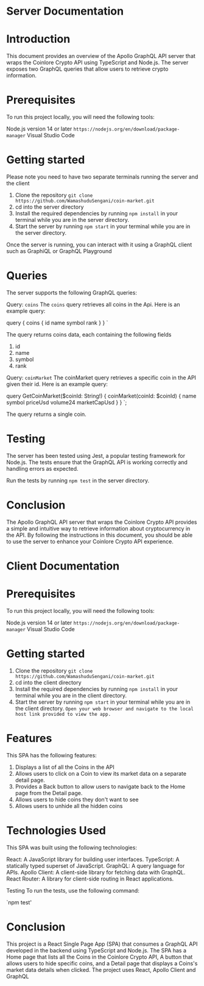 # Server Documentation

# Introduction

This document provides an overview of the Apollo GraphQL API server that wraps the Coinlore Crypto API using TypeScript and Node.js. The server exposes two GraphQL queries that allow users to retrieve crypto information.

# Prerequisites
To run this project locally, you will need the following tools:

Node.js version 14 or later `https://nodejs.org/en/download/package-manager`
Visual Studio Code

# Getting started

Please note you need to have two separate terminals running the server and the client

1. Clone the repository `git clone https://github.com/WamashuduSengani/coin-market.git`
2. cd into the server directory
3. Install the required dependencies by running `npm install` in your terminal while you are in the server directory.
4. Start the server by running `npm start` in your terminal while you are in the server directory.

Once the server is running, you can interact with it using a GraphQL client such as GraphiQL or GraphQL Playground

# Queries

The server supports the following GraphQL queries:

Query: `coins`
The `coins` query retrieves all coins in the Api. Here is an example query:

  query {
    coins {
      id
      name
      symbol
      rank
    }
  }
`

The query returns coins data, each containing the following fields

1. id 
2. name 
3. symbol 
4. rank 

Query: `coinMarket`
The coinMarket query retrieves a specific coin in the API given their id. Here is an example query:

 query GetCoinMarket($coinId: String!) {
    coinMarket(coinId: $coinId) {
      name
      symbol
      priceUsd
      volume24
      marketCapUsd
    }
  }
`;

The query returns a single coin.

# Testing

The server has been tested using Jest, a popular testing framework for Node.js. The tests ensure that the GraphQL API is working correctly and handling errors as expected.

Run the tests by running `npm test` in the server directory.


# Conclusion

The Apollo GraphQL API server that wraps the Coinlore Crypto API provides a simple and intuitive way to retrieve information about cryptocurrency in the API. By following the instructions in this document, you should be able to use the server to enhance your Coinlore Crypto API experience.

# Client Documentation

# Prerequisites
To run this project locally, you will need the following tools:

Node.js version 14 or later `https://nodejs.org/en/download/package-manager`
Visual Studio Code

# Getting started

1. Clone the repository `git clone https://github.com/WamashuduSengani/coin-market.git`
2. cd into the client directory
3. Install the required dependencies by running `npm install` in your terminal while you are in the client directory.
4. Start the server by running `npm start` in your terminal while you are in the client directory.
    `Open your web browser and navigate to the local host link provided to view the app.`

# Features

This SPA has the following features:

1. Displays a list of all the Coins in the API
2. Allows users to click on a Coin to view its market data on a separate detail page.
3. Provides a Back button to allow users to navigate back to the Home page from the Detail page.
4. Allows users to hide coins they don't want to see
5. Allows users to unhide all the hidden coins


# Technologies Used

This SPA was built using the following technologies:

React: A JavaScript library for building user interfaces.
TypeScript: A statically typed superset of JavaScript.
GraphQL: A query language for APIs.
Apollo Client: A client-side library for fetching data with GraphQL.
React Router: A library for client-side routing in React applications.

Testing
To run the tests, use the following command:

`npm test'

# Conclusion

This project is a React Single Page App (SPA) that consumes a GraphQL API developed in the backend using TypeScript and Node.js. The SPA has a Home page that lists all the Coins in the Coinlore Crypto API, A button that allows users to hide specific coins, and a Detail page that displays a Coins's market data details when clicked. The project uses React, Apollo Client and GraphQL
